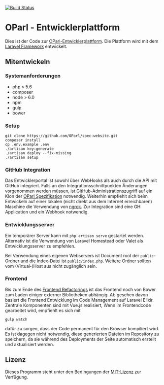 [![Build Status](https://travis-ci.org/OParl/spec-website.svg?branch=master)](https://travis-ci.org/OParl/spec-website)

# OParl - Entwicklerplattform

Dies ist der Code zur [OParl-Entwicklerplattform](http://dev.oparl.org). Die Plattform wird mit dem 
[Laravel Framework](https://laravel.com) entwickelt.  

## Mitentwickeln

### Systemanforderungen

- php > 5.6
- composer
- node > 6.0
- npm
- gulp
- bower

### Setup

```
git clone https://github.com/OParl/spec-website.git
composer install
cp .env.example .env
./artisan key:generate
./artisan deploy --fix-missing
./artisan setup
```

### GitHub Integration

Das Entwicklerportal ist sowohl über WebHooks als auch durch die API mit GitHub
integriert. Falls an den Integrationsschnittpunkten Änderungen vorgenommen werden
müssen, ist GitHub-Administrationszugriff auf ein Klon der 
[OParl Spezifikation](OParl/spec) notwendig. Weiterhin empfiehlt sich beim Entwickeln
auf einer lokalen (nicht direkt aus dem Internet erreichbaren) Maschine die Verwendung
von [ngrok](https://ngrok.com/). Zur Integration sind eine GH Application und ein Webhook notwendig. 

### Entwicklungsserver

Ein temporärer Server kann mit `php artisan serve` gestartet werden. Alternativ ist
die Verwendung von Laravel Homestead oder Valet als Entwicklungsserver zu empfehlen.

Bei Verwendung eines eigenen Webservers ist Document root der `public`-Ordner und die 
Index-Datei ist `public/index.php`. Weitere Ordner sollten vom (Virtual-)Host aus nicht
zugänglich sein.

### Frontend

Bis zum Ende des [Frontend Refactorings](https://github.com/OParl/spec-website/milestones/Frontend%20Refactoring) 
ist das Frontend noch von Bower zum Laden einiger externer Bibliotheken abhängig. 
Ab gesehen davon basiert die Frontend Entwicklung im Code Management auf Laravel Elixir.
Zentrale Komponenten sind mit Vue.js realisiert, Wenn im Frontendcode gearbeitet wird,
empfiehlt es sich mit

```
gulp watch
```

dafür zu sorgen, dass der Code permanent für den Browser kompiliert wird. Es ist dagegen
nicht notwendig, diese generierten Dateien im Repository zu speichern, da sie während des
Deployments der Seite automatisch erstellt und aktualisiert werden.

## Lizenz

Dieses Programm steht unter den Bedingungen der [MIT-Lizenz](https://opensource.org/licenses/MIT) 
zur Verfügung.
